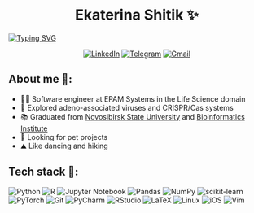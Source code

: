 
<div align="center">
  <h1>Ekaterina Shitik ✨</h1>
</div>


[![Typing SVG](https://readme-typing-svg.demolab.com?font=&size=25&pause=1000&color=384B85&center=true&vCenter=true&width=900&lines=Bioinformatician;Molecular+Biologist)](https://git.io/typing-svg)

  <div align="center">

  <a href="">[![LinkedIn](https://img.shields.io/badge/Linkedin-%230077B5.svg?logo=linkedin&logoColor=white)](https://www.linkedin.com/in/bioinf-ekaterina-shitik/)</a>
  <a href="">	[![Telegram](https://img.shields.io/badge/Telegram-2CA5E0?logo=telegram&logoColor=white)](https://t.me/Ekaterina_Shitik)</a>
  <a href="">[![Gmail](https://img.shields.io/badge/Gmail-D14836?logo=gmail&logoColor=white)](shitik.ekaterina@gmail.com)</a>

</div>
  
  ## About me 👋:


- 👩‍💻 Software engineer at EPAM Systems in the Life Science domain
- 🔬 Explored adeno-associated viruses and CRISPR/Cas systems 
- 📚 Graduated from [Novosibirsk State University](https://english.nsu.ru/) and [Bioinformatics Institute](https://bioinf.me/en)
- 🐶 Looking for pet projects
- ⛰️ Like dancing and hiking

 ## Tech stack 🚀:
![Python](https://img.shields.io/badge/Python-3776AB?style=for-the-badge&logo=python&logoColor=white)
![R](https://img.shields.io/badge/R-276DC3?style=for-the-badge&logo=r&logoColor=white)
![Jupyter Notebook](https://img.shields.io/badge/jupyter-%23FA0F00.svg?style=for-the-badge&logo=jupyter&logoColor=white)
![Pandas](https://img.shields.io/badge/pandas-%23150458.svg?style=for-the-badge&logo=pandas&logoColor=white)
![NumPy](https://img.shields.io/badge/numpy-%23013243.svg?style=for-the-badge&logo=numpy&logoColor=white)
![scikit-learn](https://img.shields.io/badge/scikit--learn-%23F7931E.svg?style=for-the-badge&logo=scikit-learn&logoColor=white)
![PyTorch](https://img.shields.io/badge/PyTorch-%23EE4C2C.svg?style=for-the-badge&logo=PyTorch&logoColor=white)
![Git](https://img.shields.io/badge/git-%23F05033.svg?style=for-the-badge&logo=git&logoColor=white)
![PyCharm](https://img.shields.io/badge/pycharm-143?style=for-the-badge&logo=pycharm&logoColor=black&color=black&labelColor=green)
![RStudio](https://img.shields.io/badge/RStudio-4285F4?style=for-the-badge&logo=rstudio&logoColor=white)
![LaTeX](https://img.shields.io/badge/latex-%23008080.svg?style=for-the-badge&logo=latex&logoColor=white)
![Linux](https://img.shields.io/badge/Linux-FCC624?style=for-the-badge&logo=linux&logoColor=black)
![iOS](https://img.shields.io/badge/iOS-000000?style=for-the-badge&logo=ios&logoColor=white)
![Vim](https://img.shields.io/badge/VIM-%2311AB00.svg?style=for-the-badge&logo=vim&logoColor=white)
